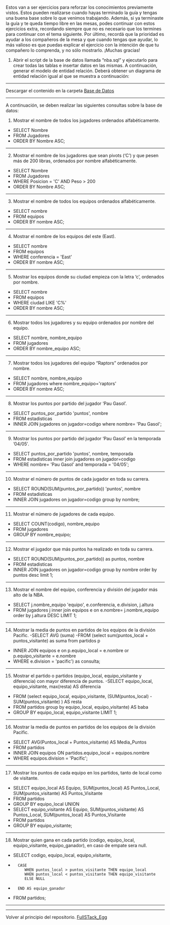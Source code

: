 Estos van a ser ejercicios para reforzar los conocimientos previamente vistos. Estos pueden
realizarse cuando hayas terminado la guía y tengas una buena base sobre lo que venimos
trabajando. Además, si ya terminaste la guía y te queda tiempo libre en las mesas, podes continuar
con estos ejercicios extra, recordando siempre que no es necesario que los termines para
continuar con el tema siguiente. Por último, recordá que la prioridad es ayudar a los compañeros
de la mesa y que cuando tengas que ayudar, lo más valioso es que puedas explicar el ejercicio
con la intención de que tu compañero lo comprenda, y no sólo mostrarlo. ¡Muchas gracias!
1. Abrir el script de la base de datos llamada “nba.sql” y ejecutarlo para crear todas las tablas e
insertar datos en las mismas. A continuación, generar el modelo de entidad relación. Deberá
obtener un diagrama de entidad relación igual al que se muestra a continuación:

---
Descargar el contenido en la carpeta 
[Base de Datos](https://github.com/megagringa/FullStack_Egg_Curso/tree/main/BD-Descargas)


---

A continuación, se deben realizar las siguientes consultas sobre la base de datos:
1. Mostrar el nombre de todos los jugadores ordenados alfabéticamente.
- SELECT Nombre
- FROM Jugadores
- ORDER BY Nombre ASC;

---
2. Mostrar el nombre de los jugadores que sean pivots (‘C’) y que pesen más de 200 libras,
ordenados por nombre alfabéticamente.
- SELECT Nombre
- FROM Jugadores
- WHERE Posicion = 'C' AND Peso > 200
- ORDER BY Nombre ASC;

---
3. Mostrar el nombre de todos los equipos ordenados alfabéticamente.
- SELECT nombre
- FROM equipos
- ORDER BY nombre ASC;

---
4. Mostrar el nombre de los equipos del este (East).
- SELECT nombre
- FROM equipos
- WHERE conferencia = 'East'
- ORDER BY nombre ASC;

---
5. Mostrar los equipos donde su ciudad empieza con la letra ‘c’, ordenados por nombre.
- SELECT nombre
- FROM equipos
- WHERE ciudad LIKE 'C%'
- ORDER BY nombre ASC;

---
6. Mostrar todos los jugadores y su equipo ordenados por nombre del equipo.
- SELECT nombre, nombre_equipo 
- FROM jugadores 
- ORDER BY nombre_equipo ASC; 

---
7. Mostrar todos los jugadores del equipo “Raptors” ordenados por nombre.
- SELECT nombre, nombre_equipo 
- FROM jugadores where nombre_equipo='raptors' 
- ORDER BY nombre ASC;

---
8. Mostrar los puntos por partido del jugador ‘Pau Gasol’.
- SELECT puntos_por_partido 'puntos', nombre
- FROM estadisticas 
- INNER JOIN jugadores on jugador=codigo where nombre= 'Pau Gasol';

---
9. Mostrar los puntos por partido del jugador ‘Pau Gasol’ en la temporada ’04/05′.
- SELECT puntos_por_partido 'puntos', nombre, temporada
- FROM estadisticas inner join jugadores on jugador=codigo
- WHERE nombre= 'Pau Gasol' and temporada = '04/05';

---
10. Mostrar el número de puntos de cada jugador en toda su carrera.
- SELECT ROUND(SUM(puntos_por_partido)) 'puntos', nombre
- FROM estadisticas 
- INNER JOIN jugadores on jugador=codigo group by nombre;

---
11. Mostrar el número de jugadores de cada equipo.
- SELECT COUNT(codigo), nombre_equipo 
- FROM jugadores 
- GROUP BY nombre_equipo;

---
12. Mostrar el jugador que más puntos ha realizado en toda su carrera.
- SELECT ROUND(SUM(puntos_por_partido)) as puntos, nombre
- FROM estadisticas 
- INNER JOIN jugadores on jugador=codigo 
group by nombre order by puntos desc limit 1;

---
13. Mostrar el nombre del equipo, conferencia y división del jugador más alto de la NBA.
- SELECT j.nombre_equipo 'equipo', e.conferencia, e.division, j.altura
- FROM jugadores j inner join equipos e on e.nombre= j.nombre_equipo order by j.altura DESC LIMIT 1;

---
14. Mostrar la media de puntos en partidos de los equipos de la división Pacific.
-SELECT AVG (suma)
-FROM (select sum(puntos_local + puntos_visitante) as suma from partidos p 
- INNER JOIN equipos e on p.equipo_local = e.nombre or p.equipo_visitante = e.nombre 
- WHERE e.division = 'pacific') as consulta;

---
15. Mostrar el partido o partidos (equipo_local, equipo_visitante y diferencia) con mayor
diferencia de puntos.
-SELECT equipo_local, equipo_visitante, max(resta) AS diferencia
- FROM (select equipo_local, equipo_visitante, (SUM(puntos_local) - SUM(puntos_visitante) ) AS resta
- FROM partidos group by equipo_local, equipo_visitante) AS baba 
- GROUP BY equipo_local, equipo_visitante LIMIT 1;

---
16. Mostrar la media de puntos en partidos de los equipos de la división Pacific.
- SELECT AVG(Puntos_local + Puntos_visitante) AS Media_Puntos
- FROM partidos
- INNER JOIN equipos ON partidos.equipo_local = equipos.nombre
- WHERE equipos.division = 'Pacific';

---
17. Mostrar los puntos de cada equipo en los partidos, tanto de local como de visitante.
- SELECT equipo_local AS Equipo, SUM(puntos_local) AS Puntos_Local, SUM(puntos_visitante) AS Puntos_Visitante
- FROM partidos
- GROUP BY equipo_local
UNION
- SELECT equipo_visitante AS Equipo, SUM(puntos_visitante) AS Puntos_Local, SUM(puntos_local) AS Puntos_Visitante
- FROM partidos
- GROUP BY equipo_visitante;

---
18. Mostrar quien gana en cada partido (codigo, equipo_local, equipo_visitante,
equipo_ganador), en caso de empate sera null.
- SELECT codigo, equipo_local, equipo_visitante,
-       CASE
           WHEN puntos_local > puntos_visitante THEN equipo_local
           WHEN puntos_local < puntos_visitante THEN equipo_visitante
           ELSE NULL
-       END AS equipo_ganador
- FROM partidos;

---

---
Volver al principio del repositorio. [FullSTack_Egg](https://github.com/megagringa/FullStack_Egg_Curso)